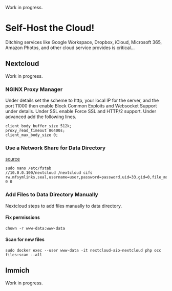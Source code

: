Work in progress.

# Self-Host the Cloud!
Ditching services like Google Workspace, Dropbox, iCloud, Microsoft 365, Amazon Photos, and other cloud service provides is critical...

## Nextcloud
Work in progress.

### NGINX Proxy Manager
Under details set the scheme to http, your local IP for the server, and the port 11000 then enable Block Common Exploits and Websocket Support under details. Under SSL enable Force SSL and HTTP/2 support. Under advanced add the following lines.
```
client_body_buffer_size 512k;
proxy_read_timeout 86400s;
client_max_body_size 0;
```

### Use a Network Share for Data Directory
[source](https://github.com/nextcloud/all-in-one?tab=readme-ov-file#can-i-use-a-cifssmb-share-as-nextclouds-datadir)
```
sudo nano /etc/fstab
//10.0.0.100/nextcloud /nextcloud cifs rw,mfsymlinks,seal,username=user,password=password,uid=33,gid=0,file_mode=0770,dir_mode=0770 0 0
```
### Add Files to Data Directory Manually
Nextcloud steps to add files manually to data directory. 
#### Fix permissions 
```
chown -r www-data:www-data 
```
#### Scan for new files
```
sudo docker exec --user www-data -it nextcloud-aio-nextcloud php occ files:scan --all
```

## Immich
Work in progress.
